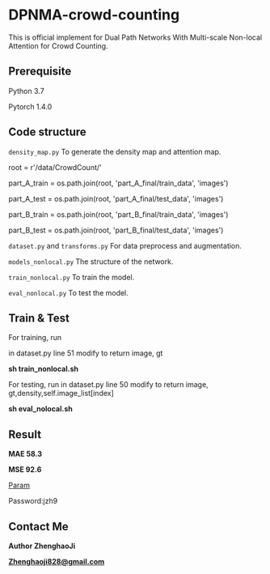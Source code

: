 # DPNMA-crowd-counting

This is official implement for Dual Path Networks With Multi-scale Non-local Attention for Crowd Counting.

## Prerequisite

Python 3.7

Pytorch 1.4.0

## Code structure

`density_map.py` To generate the density map and attention map. 

root = r'/data/CrowdCount/'

part_A_train = os.path.join(root, 'part_A_final/train_data', 'images')

part_A_test = os.path.join(root, 'part_A_final/test_data', 'images')

part_B_train = os.path.join(root, 'part_B_final/train_data', 'images')

part_B_test = os.path.join(root, 'part_B_final/test_data', 'images')

`dataset.py` and `transforms.py` For data preprocess and augmentation. 

`models_nonlocal.py` The structure of the network. 

`train_nonlocal.py` To train the model. 

`eval_nonlocal.py` To test the model. 

## Train & Test

For training, run

in dataset.py line 51 modify to return image, gt

**sh train_nonlocal.sh**

For testing, run
in dataset.py line 50 modify to return image, gt,density,self.image_list[index]

**sh eval_nolocal.sh**

## Result
**MAE 58.3**

**MSE 92.6**

[Param](https://pan.baidu.com/s/1Y7ydWjx25e6N7jtOKJdnxA) 

Password:jzh9 

## Contact Me

**Author ZhenghaoJi**

**Zhenghaoji828@gmail.com**